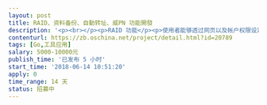 ```yaml
---                
layout: post       
title: RAID、资料备份、自動转址、威PN 功能開發           
description: '<p><br></p><p>RAID 功能</p><p>使用者能够透过网页以及帐户权限设定与启动RAID功能</p><p><br></p><p>资料备份/复原&nbsp;</p><p>1.本地备份：备份到同颗硬碟或另一颗硬碟&nbsp;</p><p>2.IP备份：使用者透过输入IP、帐号与密码备份资料到另一台主机</p><p>3.使用者可以透过复原功能把指定的备份档案（本地备份/IP备份）汇入系统，然后再重新启动系统</p><p><br></p><p>自動转址： 使用者登入我方的主系統後可以在設備列表點選全縣內的小主機，然後自動幫使用者轉登入小主機的主畫面。使用者在添加小主機時需設定小主機的IP、帳號與密碼。</p><p><br></p><p>威PN</p><p>使用者透过网页能够对Server启动与设定威PN的功能&nbsp;</p><p>需要支援以下协议：PPTP 歐噴威PN L2TP</p><p><br></p><p>远程开发(透过teamviewer, skype 或其他远程桌面连线工具)&nbsp;</p><p>不提供源码&nbsp;</p><p>熟悉第三方开源如github&nbsp;</p><p>熟悉 Golang, Linux</p>'     
contenturl: https://zb.oschina.net/project/detail.html?id=20789      
tags: [Go,工具应用]            
salary: 5000-10000元          
publish_time: '已发布 5 小时'         
start_time: '2018-06-14 10:51:20'           
apply: 0                   
time_range: 14 天              
status: 招募中                  
---                 
```

